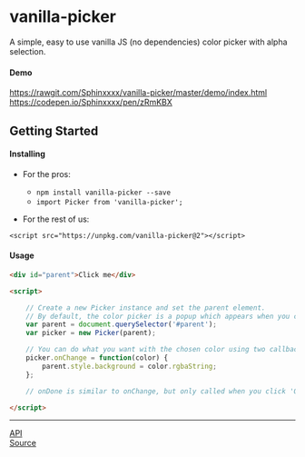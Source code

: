 # vanilla-picker

A simple, easy to use vanilla JS (no dependencies) color picker with alpha selection.

#### Demo

https://rawgit.com/Sphinxxxx/vanilla-picker/master/demo/index.html  
https://codepen.io/Sphinxxxx/pen/zRmKBX


## Getting Started

#### Installing

* For the pros:

  + ```npm install vanilla-picker --save```
  + ```import Picker from 'vanilla-picker';```

* For the rest of us:

```
<script src="https://unpkg.com/vanilla-picker@2"></script>
```

#### Usage

```html
<div id="parent">Click me</div>

<script>

    // Create a new Picker instance and set the parent element.
    // By default, the color picker is a popup which appears when you click the parent.
    var parent = document.querySelector('#parent');
    var picker = new Picker(parent);

    // You can do what you want with the chosen color using two callbacks: onChange and onDone.
    picker.onChange = function(color) {
        parent.style.background = color.rgbaString;
    };

    // onDone is similar to onChange, but only called when you click 'Ok'.

</script>
```


---


[API](./gen/Picker.html)  
[Source](https://github.com/Sphinxxxx/vanilla-picker)
